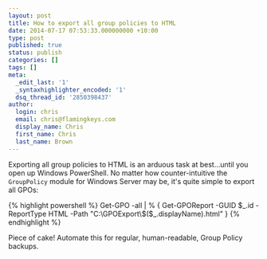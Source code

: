 ```yaml
---
layout: post
title: How to export all group policies to HTML
date: 2014-07-17 07:53:33.000000000 +10:00
type: post
published: true
status: publish
categories: []
tags: []
meta:
  _edit_last: '1'
  _syntaxhighlighter_encoded: '1'
  dsq_thread_id: '2850398437'
author:
  login: chris
  email: chris@flamingkeys.com
  display_name: Chris
  first_name: Chris
  last_name: Brown
---
```

Exporting all group policies to HTML is an arduous task at best...until you open up Windows PowerShell. No matter how counter-intuitive the `GroupPolicy` module for Windows Server may be, it's quite simple to export all GPOs:

{% highlight powershell %}
Get-GPO -all | % { Get-GPOReport -GUID $_.id -ReportType HTML -Path "C:\GPOExport\$($_.displayName).html" }
{% endhighlight %}

Piece of cake! Automate this for regular, human-readable, Group Policy backups.
